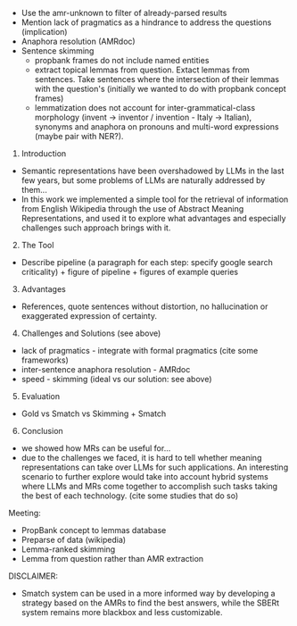 - Use the amr-unknown to filter of already-parsed results
- Mention lack of pragmatics as a hindrance to address the questions (implication)
- Anaphora resolution (AMRdoc)
- Sentence skimming
  - propbank frames do not include named entities
  - extract topical lemmas from question. Extact lemmas from sentences. Take sentences where the intersection of their lemmas with the question's (initially we wanted to do with propbank concept frames)
  - lemmatization does not account for inter-grammatical-class morphology (invent -> inventor / invention - Italy -> Italian), synonyms and anaphora on pronouns and multi-word expressions (maybe pair with NER?).


1. Introduction
  - Semantic representations have been overshadowed by LLMs in the last few years, but some problems of LLMs are naturally addressed by them...
  - In this work we implemented a simple tool for the retrieval of information from English Wikipedia through the use of Abstract Meaning Representations, and used it to explore what advantages and especially challenges such approach brings with it.
2. The Tool
  - Describe pipeline (a paragraph for each step: specify google search criticality) + figure of pipeline + figures of example queries 
3. Advantages
  - References, quote sentences without distortion, no hallucination or exaggerated expression of certainty.
4. Challenges and Solutions (see above) 
  - lack of pragmatics - integrate with formal pragmatics (cite some frameworks)
  - inter-sentence anaphora resolution - AMRdoc
  - speed - skimming (ideal vs our solution: see above)
5. Evaluation
  - Gold vs Smatch vs Skimming + Smatch
6. Conclusion
  - we showed how MRs can be useful for...
  - due to the challenges we faced, it is hard to tell whether meaning representations can take over LLMs for such applications. An interesting scenario to further explore would take into account hybrid systems where LLMs and MRs come together to accomplish such tasks taking the best of each technology. (cite some studies that do so)


Meeting: 
- PropBank concept to lemmas database
- Preparse of data (wikipedia)
- Lemma-ranked skimming
- Lemma from question rather than AMR extraction

DISCLAIMER:
- Smatch system can be used in a more informed way by developing a strategy based on the AMRs to find the best answers, while the SBERt system remains more blackbox and less customizable.